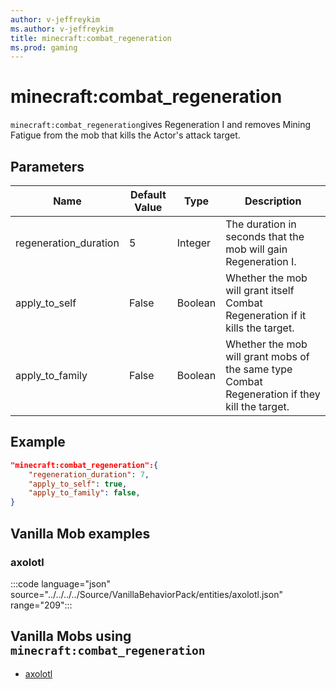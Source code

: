 ```yaml
---
author: v-jeffreykim
ms.author: v-jeffreykim
title: minecraft:combat_regeneration
ms.prod: gaming
---
```


# minecraft:combat_regeneration

`minecraft:combat_regeneration`gives Regeneration I and removes Mining Fatigue from the mob that kills the Actor's attack target.

## Parameters

|Name |Default Value  |Type  |Description  |
|---------|---------|---------|---------|
| regeneration_duration | 5 | Integer | The duration in seconds that the mob will gain Regeneration I. |
| apply_to_self | False | Boolean | Whether the mob will grant itself Combat Regeneration if it kills the target. |
| apply_to_family | False | Boolean | Whether the mob will grant mobs of the same type Combat Regeneration if they kill the target. |

## Example

```json
"minecraft:combat_regeneration":{
    "regeneration_duration": 7,
    "apply_to_self": true,
    "apply_to_family": false,
}
```

## Vanilla Mob examples

### axolotl

:::code language="json" source="../../../../Source/VanillaBehaviorPack/entities/axolotl.json" range="209":::

## Vanilla Mobs using `minecraft:combat_regeneration`

- [axolotl](../../../../Source/VanillaBehaviorPack_Snippets/entities/axolotl.md)
